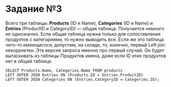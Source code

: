 # Задание №3

Всего три таблицы: **Products** (ID и Name), **Categories** (ID и Name) и **Entries** (ProductID и CategoryID) — общая таблица. Получается немного не однозначно. Если общая таблица нужна только для сопоставления продуктов с категориями, то нужно выводить все. Если же это таблица чего-то имеющегося, допустим, на складе, то, конечно, первый Left join некорректен. Эта версия запроса именно про первый случай. Он будет вытаскивать из таблицы Продуктов имена, даже если ID этих продуктов нет в общей таблице.

```
SELECT Products.Name, Categories.Name FROM products
LEFT OUTER JOIN Entries ON (Products.ID = Entries.ProductID) 
LEFT OUTER JOIN Categories ON (Entries.CategoryID = Categories.ID);
```

